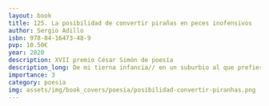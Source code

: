 ```yaml
---
layout: book
title: 125. La posibilidad de convertir pirañas en peces inofensivos
author: Sergio Adillo
isbn: 978-84-16473-48-9
pvp: 10.50€
year: 2020
description: XVII premio César Simón de poesía
description_long: De mi tierna infancia// en un suburbio al que prefiero llamar Baltimore// solo recuerdo// mi cuerpo enano rodando por las escaleras,// las interminables piernas de la maestra de la guardería// y a un compañero// al que clavé los dientes en el antebrazo.
importance: 3
category: poesia
img: assets/img/book_covers/poesia/posibilidad-convertir-piranhas.png
---
```


